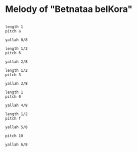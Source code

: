 # Melody of "Betnataa belKora"

```scenario oscilla

length 1
pitch a

yallah 0/8

length 1/2
pitch 6

yallah 2/8

length 1/2
pitch 3

yallah 3/8

length 1
pitch 0

yallah 4/8

length 1/2
pitch f

yallah 5/8

pitch 10

yallah 6/8

```
